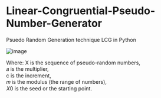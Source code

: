 # Linear-Congruential-Pseudo-Number-Generator
Psuedo Random Generation technique LCG in Python

![image](https://github.com/user-attachments/assets/faa95dcf-edac-424b-adc6-9b90207cf977)

Where:
X is the sequence of pseudo-random numbers, <br>
𝑎 is the multiplier, <br>
c is the increment, <br>
𝑚 is the modulus (the range of numbers), <br>
𝑋0 is the seed or the starting point. <br>
